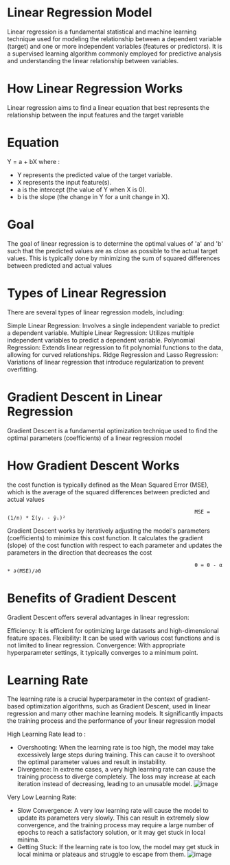 # Linear Regression Model
Linear regression is a fundamental statistical and machine learning technique used for modeling the relationship between a dependent variable (target) and one or more independent variables (features or predictors). It is a supervised learning algorithm commonly employed for predictive analysis and understanding the linear relationship between variables.

# How Linear Regression Works
Linear regression aims to find a linear equation that best represents the relationship between the input features and the target variable

# Equation 
  Y = a + bX where : 
  - Y represents the predicted value of the target variable.
  - X represents the input feature(s).
  - a is the intercept (the value of Y when X is 0).
  - b is the slope (the change in Y for a unit change in X).


# Goal 
The goal of linear regression is to determine the optimal values of 'a' and 'b' such that the predicted values are as close as possible to the actual target values. This is typically done by minimizing the sum of squared differences between predicted and actual values

# Types of Linear Regression
There are several types of linear regression models, including:

Simple Linear Regression: Involves a single independent variable to predict a dependent variable.
Multiple Linear Regression: Utilizes multiple independent variables to predict a dependent variable.
Polynomial Regression: Extends linear regression to fit polynomial functions to the data, allowing for curved relationships.
Ridge Regression and Lasso Regression: Variations of linear regression that introduce regularization to prevent overfitting.

# Gradient Descent in Linear Regression
Gradient Descent is a fundamental optimization technique used to find the optimal parameters (coefficients) of a linear regression model

# How Gradient Descent Works
the cost function is typically defined as the Mean Squared Error (MSE), which is the average of the squared differences between predicted and actual values

                                                                 MSE = (1/n) * Σ(yᵢ - ŷᵢ)²
                                                                  
Gradient Descent works by iteratively adjusting the model's parameters (coefficients) to minimize this cost function. It calculates the gradient (slope) of the cost function with respect to each parameter and updates the parameters in the direction that decreases the cost

                                                                 θ = θ - α * ∂(MSE)/∂θ


                                                                
# Benefits of Gradient Descent
Gradient Descent offers several advantages in linear regression:

Efficiency: It is efficient for optimizing large datasets and high-dimensional feature spaces.
Flexibility: It can be used with various cost functions and is not limited to linear regression.
Convergence: With appropriate hyperparameter settings, it typically converges to a minimum point.

# Learning Rate
The learning rate is a crucial hyperparameter in the context of gradient-based optimization algorithms, such as Gradient Descent, used in linear regression and many other machine learning models. It significantly impacts the training process and the performance of your linear regression model

High Learning Rate lead to :
- Overshooting: When the learning rate is too high, the model may take excessively large steps during training. This can cause it to overshoot the optimal parameter values and result in instability.
- Divergence: In extreme cases, a very high learning rate can cause the training process to diverge completely. The loss may increase at each iteration instead of decreasing, leading to an unusable model.
![image](https://miro.medium.com/v2/resize:fit:552/1*69g-QzyJ_sRJ033Ydph9Ww.png)

Very Low Learning Rate:

- Slow Convergence: A very low learning rate will cause the model to update its parameters very slowly. This can result in extremely slow convergence, and the training process may require a large number of 
  epochs to reach a satisfactory solution, or it may get stuck in local minima.
- Getting Stuck: If the learning rate is too low, the model may get stuck in local minima or plateaus and struggle to escape from them.
![image](https://mancap314.github.io/assets/too-slow-gd.png)











